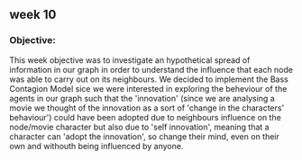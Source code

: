 ## week 10 
### Objective:
This week objective was to investigate an hypothetical spread of information in our graph in order to understand the influence that each node was able to carry out on its neighbours. We decided to implement the Bass Contagion Model sice we were interested in exploring the beheviour of the agents in our graph such that the 'innovation' (since we are analysing a movie we thought of the innovation as a sort of 'change in the characters' behaviour') could have been adopted due to neighbours influence on the node/movie character but also due to 'self innovation', meaning that a character can 'adopt the innovation', so change their mind, even on their own and withouth being influenced by anyone. 

